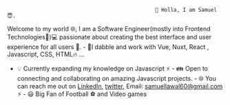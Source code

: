                                                     👋 Holla, I am Samuel 😇.
   
   Welcome to my world 🌐, I am a Software Engineer(mostly into Frontend Technologies🤭)💻 passionate about creating the best interface and user experience for all users 🌈.
    - 🚀I dabble and work with Vue, Nuxt, React , Javascript, CSS, HTML🔥 ...
   - 💡 Currently expanding my knowledge on Javascript ⚡
    - 👪 Open to connecting and collaborating on amazing Javascript projects.
    - 🌐 You can reach me out on [LinkedIn](https://www.linkedin.com/in/samuellawal/), [twitter](https://mobile.twitter.com/t4__toyo), Email: samuellawal60@gmail.com ⚡
    - 😃 Big Fan of Football ⚽ and Video games
